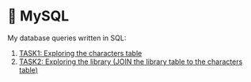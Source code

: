 # 🔁 MySQL 

My database queries written in SQL:
1) <a href="https://docs.google.com/document/d/1LltPnR2KgoZtYTdnXxQg1rRERR7Xlvsi/edit?usp=sharing&ouid=116249143505310508931&rtpof=true&sd=true">TASK1: Exploring the characters table</a>
2) <a href="https://docs.google.com/document/d/1Hxd1viSZXG5jeNfVXsaGcLG_xxXiYIG1/edit?usp=sharing&ouid=116249143505310508931&rtpof=true&sd=true">TASK2: Exploring the library (JOIN the library table to the characters table)</a>
